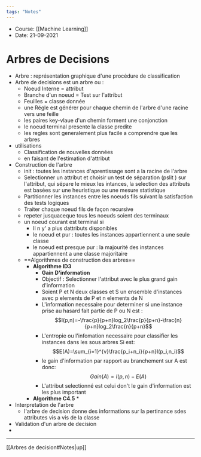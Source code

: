 ```yaml
---
tags: "Notes"
---
```


* Course: [[Machine Learning]]
* Date: 21-09-2021 


# Arbres de Decisions
* Arbre  : représentation graphique d'une procédure de classification
* Arbre de decisions est un arbre ou : 
	* Noeud Interne = attribut 
	* Branche d'un noeud = Test sur l'attribut 
	* Feuilles = classe donnée 
	* une Régle est générer pour chaque chemin de l'arbre d'une racine vers une feille 
	* les paires key-vlaue d'un chemin forment une conjonction 
	* le noeud terminal presente la classe predite 
	* les regles sont generalement plus facile a comprendre que les arbres 
* utilisations 
	* Classification de nouvelles données 
	* en faisant de l'estimation d'attribut 
* Construction de l'arbre 
	* init : toutes les instances d'aprentissage sont a la racine de l'arbre 
	* Selectionner un attribut et choisir un test de séparation (pslit ) sur l'attribut, qui sépare le mieux les intances, la selection des attributs est basées sur une heuristique ou une mesure statistique
	* Partitionner les instances entre les noeuds fils suivant la satisfaction des tests logiques
	* Traiter chaque noeud fils de façon recursive 
	* repeter jusquaceque tous les noeuds soient des terminaux
	* un noeud courant est terminal si 
		* Il n y' a plus dattributs disponibles 
		* le noeud et pur : toutes les instances appartiennent a une seule classe 
		* le noeud est presque pur : la majourité des instances appartiennent a une classe majoritaire
	* ==Algorithmes de construction des arbres==
		* **Algorithme ID3**
			* **Gain D'information**
			* Objectif : Selectionner l'attribut avec le plus grand gain d'information 
			* Soient P et N deux classes et S un ensemble d'instances avec p elements de P et n elements de N
			* L'information necessaire pour determiner si une instance prise au hasard fait partie de P ou N est : 
			 $$I(p,n)=-\frac{p}{p+n}log_2\frac{p}{p+n}-\frac{n}{p+n}log_2\frac{n}{p+n}$$
			* L'entropie ou l'infomation necessaire pour classifier les instances dans les sous arbres Si est: 
			$$E(A)=\sum_{i=1}^{v}\frac{p_i+n_i}{p+n}I(p_i,n_i)$$
			* le gain d'information par rapport au branchement sur A est donc:
			 $$Gain(A) = I(p,n) - E(A)$$
			 * L'attribut selectionné est celui don't le gain d'information est les plus important
		* **Algorithme C4.5**
			* 
* Interpretation de l'arbre 
	* l'arbre de decision donne des informations sur la pertinance sdes attributes vis a vis de la classe
* Validation d'un arbre de decision
* 

---
[[Arbres de decision#Notes|up]]
